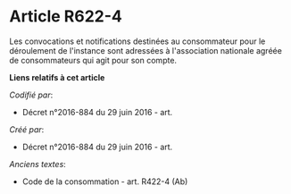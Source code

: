 # Article R622-4

Les convocations et notifications destinées au consommateur pour le déroulement de l'instance sont adressées à l'association
nationale agréée de consommateurs qui agit pour son compte.

**Liens relatifs à cet article**

_Codifié par_:

  - Décret n°2016-884 du 29 juin 2016 - art.

_Créé par_:

  - Décret n°2016-884 du 29 juin 2016 - art.

_Anciens textes_:

  - Code de la consommation - art. R422-4 (Ab)
